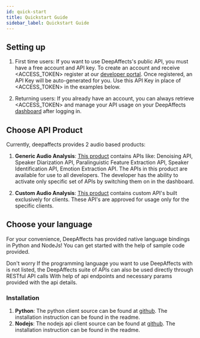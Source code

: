 ```yaml
---
id: quick-start
title: Quickstart Guide
sidebar_label: Quickstart Guide
---
```


## Setting up

1.  First time users: If you want to use DeepAffects's public API, you must have a free account and API key. To create an account and receive <ACCESS_TOKEN> register at our [developer portal](https://developers.deepaffects.com/). Once registered, an API Key will be auto-generated for you. Use this API Key in place of <ACCESS_TOKEN> in the examples below.

2.  Returning users: If you already have an account, you can always retrieve <ACCESS_TOKEN> and manage your API usage on your DeepAffects [dashboard](https://developers.deepaffects.com) after logging in.

## Choose API Product

Currently, deepaffects provides 2 audio based products:

1.  **Generic Audio Analysis**: [This product](#generic-audio-analysis) contains APIs like: Denoising API, Speaker Diarization API, Paralinguistic Feature Extraction API, Speaker Identification API, Emotion Extraction API. The APIs in this product are available for use to all developers. The developer has the ability to activate only specific set of APIs by switching them on in the dashboard.

2.  **Custom Audio Analysis**: [This product](#custom-audio-analysis) contains custom API's built exclusively for clients. These API's are approved for usage only for the specific clients.

## Choose your language

For your convenience, DeepAffects has provided native language bindings in Python and NodeJs! You can get started with the help of sample code provided.

Don't worry If the programming language you want to use DeepAffects with is not listed, the DeepAffects suite of APIs can also be used directly through RESTful API calls With help of api endpoints and necessary params provided with the api details.

### Installation

1.  **Python**: The python client source can be found at [github](https://github.com/SEERNET/deepaffects-python). The installation instruction can be found in the readme.
2.  **Nodejs**: The nodejs api client source can be found at [github](https://github.com/SEERNET/deepaffects-node). The installation instruction can be found in the readme.
